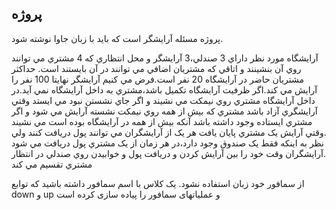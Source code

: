پروژه
-----

پروژه مسئله آرایشگر است که باید با زبان  جاوا نوشته شود.

آرايشگاه مورد نظر داراي 3 صندلي،3 آرايشگر و محل انتظاري که 4 مشتري مي توانند روي آن بنشينند و اتاقي که مشتريان اضافي مي توانند در آن بايستند است. حداکثر مشتريان حاضر در آرايشگاه 20 نفر است.فرض مي کنيم آرايشگر نهايتا 100 نفر را آرايش مي کند.اگر ظرفيت آرايشگاه تکميل باشد،مشتري به داخل آرايشگاه نمي آيد.در داخل آرايشگاه مشتري روي نيمکت مي نشيند و اگر جاي نشستن نبود مي ايستد وقتي آرايشگري آزاد باشد مشتري که بيش از همه روي نيمکت نشسته آرايش مي شود و اگر مشتري ايستاده وجود داشته باشد آنکه بيش از همه در آرايشگاه بوده است مي نشيند .وقتي آرايش يک مشتري پايان يافت هر يک از آرايشگران مي توانند پول دريافت کنند ولي نظر به اينکه فقط يک صندوق وجود دارد،در هر زمان از يک مشتري پول دريافت مي شود .آرايشگران وقت خود را بين آرايش کردن و دريافت پول و خوابيدن روي صندلي در انتظار مشتري تقسيم مي کند

از سمافور خود زبان استفاده نشود. یک کلاس با اسم سمافور داشته باشید که توابع down و up و عملیاتهای سمافور را پیاده سازی کرده است

